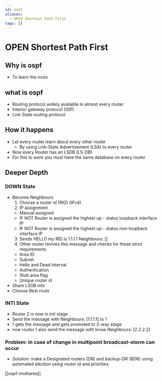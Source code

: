 ```yaml
---
id: ospf
aliases:
  - OPEN Shortest Path First
tags: []
---
```



# OPEN Shortest Path First

## Why is ospf
- To learn the routs 

## what is ospf
- Routing protocol widely available in almost every router
- Interior gateway protocol (IGP)
- Link State routing protocol

## How it happens
- Let every router learn about every other router
  - By using Link-State Advertisement (LSA) to every router
- Now every Router has an LSDB (LS-DB) 
- For this to work you must have the same database on every router

## Deeper Depth
### DOWN State
- Become Neighbours
  1. Choose a router id (RID) (IPv4)
  2. IP assignment
    - Manual assigned
    - IF NOT Router is assigned the highest up - status loopback interface IP
    - IF NOT Router is assigned the highest up - status non-loopback interface IP
  3. Sends HELLO my RID is 1.1.1.1 Neighbours: \[\]
  4. Other router revives this message and checks for these strict requirements
    - Area ID
    - Subnet
    - Hello and Dead interval
    - Authentication
    - Stub area flag
    - Unique router id
- Share LSDB info
- Choose Best routs

### INTI State
- Router 2 is now in init stage
- Send the message with Neighbours: \[1.1.1.1\] to 1
- 1 gets the message and gets promoted to 2-way stage
- now router 1 also send the message with know Neighbours: \[2.2.2.2\]


### Problem: in case of change in multipoint broadcast-storm can occur
- *Solution*: make a Designated routers (DR) and backup-DR (BDR) using automated election using router id and priorities

[[ospf-multiarea]]
